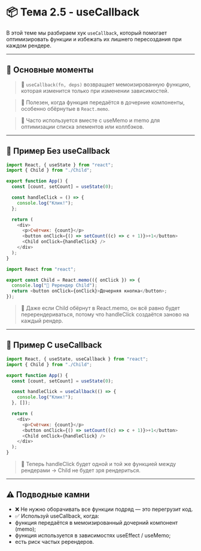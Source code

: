 # 📦 Тема 2.5 - useCallback

В этой теме мы разбираем хук `useCallback`, который помогает оптимизировать функции и избежать их лишнего пересоздания при каждом рендере.

---

## 🚀 Основные моменты

> 📌 `useCallback(fn, deps)` возвращает мемоизированную функцию, которая изменится только при изменении зависимостей.

> 📌 Полезен, когда функция передаётся в дочерние компоненты, особенно обёрнутые в `React.memo`.

> 📌 Часто используется вместе с useMemo и memo для оптимизации списка элементов или коллбэков.

---

## 🔹 Пример Без useCallback

```javascript
import React, { useState } from "react";
import { Child } from "./Child";

export function App() {
  const [count, setCount] = useState(0);

  const handleClick = () => {
    console.log("Клик!");
  };

  return (
    <div>
      <p>Счётчик: {count}</p>
      <button onClick={() => setCount((c) => c + 1)}>+1</button>
      <Child onClick={handleClick} />
    </div>
  );
}
```

```javascript
import React from "react";

export const Child = React.memo(({ onClick }) => {
  console.log("🔄 Ререндер Child");
  return <button onClick={onClick}>Дочерняя кнопка</button>;
});
```

> 📌 Даже если Child обёрнут в React.memo, он всё равно будет перерендериваться, потому что handleClick создаётся заново на каждый рендер.

---

## 🔹 Пример С useCallback

```javascript
import React, { useState, useCallback } from "react";
import { Child } from "./Child";

export function App() {
  const [count, setCount] = useState(0);

  const handleClick = useCallback(() => {
    console.log("Клик!");
  }, []);

  return (
    <div>
      <p>Счётчик: {count}</p>
      <button onClick={() => setCount((c) => c + 1)}>+1</button>
      <Child onClick={handleClick} />
    </div>
  );
}
```

> 📌 Теперь handleClick будет одной и той же функцией между рендерами → Child не будет зря рендериться.

---

## ⚠️ Подводные камни

- ❌ Не нужно оборачивать все функции подряд — это перегрузит код.
- ✅ Используй useCallback, когда:
- функция передаётся в мемоизированный дочерний компонент (memo);
- функция используется в зависимостях useEffect / useMemo;
- есть риск частых ререндеров.
